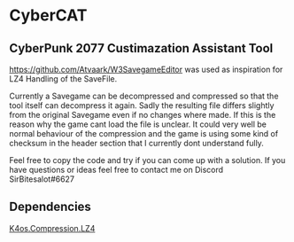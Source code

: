 # CyberCAT
CyberPunk 2077 Custimazation Assistant Tool
--------
https://github.com/Atvaark/W3SavegameEditor was used as inspiration for LZ4 Handling of the SaveFile.

Currently a Savegame can be decompressed and compressed so that the tool itself can decompress it again. Sadly the resulting file differs slightly from the original Savegame even if no changes where made. If this is the reason why the game cant load the file is unclear. It could very well be normal behaviour of the compression and the game is using some kind of checksum in the header section that I currently dont understand fully.

Feel free to copy the code and try if you can come up with a solution.
If you have questions or ideas feel free to contact me on Discord SirBitesalot#6627

Dependencies
--------
[K4os.Compression.LZ4][0]

[0]:https://github.com/MiloszKrajewski/K4os.Compression.LZ4
